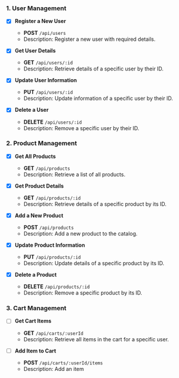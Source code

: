 ### **1. User Management**

- [x] **Register a New User**
  - **POST** `/api/users`
  - Description: Register a new user with required details.

- [x] **Get User Details**
  - **GET** `/api/users/:id`
  - Description: Retrieve details of a specific user by their ID.

- [x] **Update User Information**
  - **PUT** `/api/users/:id`
  - Description: Update information of a specific user by their ID.

- [x] **Delete a User**
  - **DELETE** `/api/users/:id`
  - Description: Remove a specific user by their ID.

### **2. Product Management**

- [x] **Get All Products**
  - **GET** `/api/products`
  - Description: Retrieve a list of all products.

- [x] **Get Product Details**
  - **GET** `/api/products/:id`
  - Description: Retrieve details of a specific product by its ID.

- [x] **Add a New Product**
  - **POST** `/api/products`
  - Description: Add a new product to the catalog.

- [x] **Update Product Information**
  - **PUT** `/api/products/:id`
  - Description: Update details of a specific product by its ID.

- [x] **Delete a Product**
  - **DELETE** `/api/products/:id`
  - Description: Remove a specific product by its ID.

### **3. Cart Management**

- [ ] **Get Cart Items**
  - **GET** `/api/carts/:userId`
  - Description: Retrieve all items in the cart for a specific user.

- [ ] **Add Item to Cart**
  - **POST** `/api/carts/:userId/items`
  - Description: Add an item
